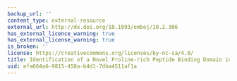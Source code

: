 ```yaml
---
backup_url: ''
content_type: external-resource
external_url: http://dx.doi.org/10.1093/emboj/18.2.306
has_external_licence_warning: true
has_external_license_warning: true
is_broken: ''
license: https://creativecommons.org/licenses/by-nc-sa/4.0/
title: Identification of a Novel Proline-rich Peptide Binding Domain in Prolyl-4-hydroxylase
uid: efa664a6-9815-458a-b4d1-7dba4511af1a
---
```

